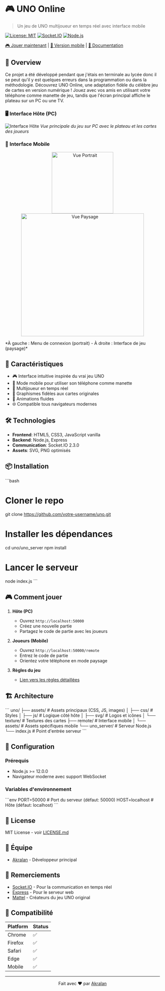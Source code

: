 # 🎮 UNO Online
> Un jeu de UNO multijoueur en temps réel avec interface mobile

[![License: MIT](https://img.shields.io/badge/License-MIT-yellow.svg)](https://opensource.org/licenses/MIT)
[![Socket.IO](https://img.shields.io/badge/Socket.IO-2.3.0-green.svg)](https://socket.io/)
[![Node.js](https://img.shields.io/badge/Node.js-Required-blue.svg)](https://nodejs.org/)

[🎮 Jouer maintenant](http://localhost:50000) | [📱 Version mobile](http://localhost:50000/remote) | [📖 Documentation](docs/README.md)

## 🎯 Overview

Ce projet a été développé pendant que j'étais en terminale au lycée donc il se peut qu'il y est quelques erreurs dans la programmation ou dans la méthodologie.
Découvrez UNO Online, une adaptation fidèle du célèbre jeu de cartes en version numérique ! Jouez avec vos amis en utilisant votre téléphone comme manette de jeu, tandis que l'écran principal affiche le plateau sur un PC ou une TV.

### 🖥️ Interface Hôte (PC)
![Interface Hôte](docs/images/host-view.png)
*Vue principale du jeu sur PC avec le plateau et les cartes des joueurs*

### 📱 Interface Mobile
<p align="center">
  <img src="docs/images/mobile-portrait.png" width="200" alt="Vue Portrait"/>
  <img src="docs/images/mobile-landscape.png" width="400" alt="Vue Paysage"/>
</p>
*À gauche : Menu de connexion (portrait) - À droite : Interface de jeu (paysage)*

## 🚀 Caractéristiques

- 🎮 Interface intuitive inspirée du vrai jeu UNO
- 📱 Mode mobile pour utiliser son téléphone comme manette
- 👥 Multijoueur en temps réel
- 🎨 Graphismes fidèles aux cartes originales
- 🔄 Animations fluides
- 🌐 Compatible tous navigateurs modernes

## 🛠️ Technologies

- **Frontend**: HTML5, CSS3, JavaScript vanilla
- **Backend**: Node.js, Express
- **Communication**: Socket.IO 2.3.0
- **Assets**: SVG, PNG optimisés

## 📦 Installation

\`\`\`bash
# Cloner le repo
git clone https://github.com/votre-username/uno.git

# Installer les dépendances
cd uno/uno_server
npm install

# Lancer le serveur
node index.js
\`\`\`

## 🎮 Comment jouer

1. **Hôte (PC)**
   - Ouvrez `http://localhost:50000`
   - Créez une nouvelle partie
   - Partagez le code de partie avec les joueurs

2. **Joueurs (Mobile)**
   - Ouvrez `http://localhost:50000/remote`
   - Entrez le code de partie
   - Orientez votre téléphone en mode paysage

3. **Règles du jeu**
   - [Lien vers les règles détaillées](docs/RULES.md)

## 🏗️ Architecture

\`\`\`
uno/
├── assets/           # Assets principaux (CSS, JS, images)
│   ├── css/         # Styles
│   ├── js/          # Logique côté hôte
│   ├── svg/         # Logos et icônes
│   └── texture/     # Textures des cartes
├── remote/          # Interface mobile
│   └── assets/      # Assets spécifiques mobile
└── uno_server/      # Serveur Node.js
    └── index.js     # Point d'entrée serveur
\`\`\`

## 🔧 Configuration

### Prérequis
- Node.js >= 12.0.0
- Navigateur moderne avec support WebSocket

### Variables d'environnement
\`\`\`env
PORT=50000          # Port du serveur (défaut: 50000)
HOST=localhost      # Hôte (défaut: localhost)
\`\`\`

## 📝 License

MIT License - voir [LICENSE.md](LICENSE.md)

## 👥 Équipe

- [Akralan](https://github.com/Akralan) - Développeur principal

## 🙏 Remerciements

- [Socket.IO](https://socket.io/) - Pour la communication en temps réel
- [Express](https://expressjs.com/) - Pour le serveur web
- [Mattel](https://www.mattel.com) - Créateurs du jeu UNO original

## 📱 Compatibilité

| Platform | Status |
|----------|--------|
| Chrome   | ✅     |
| Firefox  | ✅     |
| Safari   | ✅     |
| Edge     | ✅     |
| Mobile   | ✅     |

---

<p align="center">
  Fait avec ❤️ par <a href="https://github.com/Akralan">Akralan</a>
</p>
